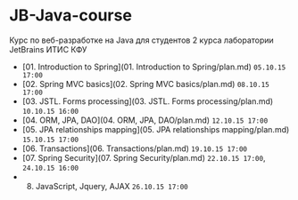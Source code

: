 # JB-Java-course
Курс по веб-разработке на Java для студентов 2 курса лаборатории JetBrains ИТИС КФУ

* [01. Introduction to Spring](01. Introduction to Spring/plan.md) `05.10.15 17:00`
* [02. Spring MVC basics](02. Spring MVC basics/plan.md) `08.10.15 17:00`
* [03. JSTL. Forms processing](03. JSTL. Forms processing/plan.md) `10.10.15 16:00`
* [04. ORM, JPA, DAO](04. ORM, JPA, DAO/plan.md) `12.10.15 17:00`
* [05. JPA relationships mapping](05. JPA relationships mapping/plan.md) `15.10.15 17:00`
* [06. Transactions](06. Transactions/plan.md) `19.10.15 17:00`
* [07. Spring Security](07. Spring Security/plan.md) `22.10.15 17:00`, `24.10.15 16:00`
* 08. JavaScript, Jquery, AJAX `26.10.15 17:00`

